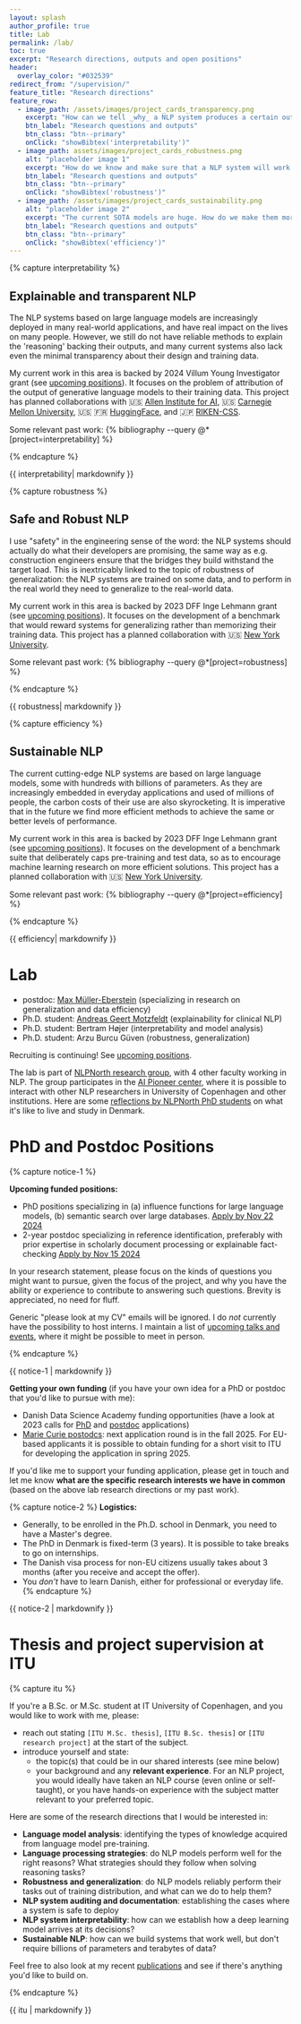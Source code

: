 ```yaml
---
layout: splash
author_profile: true
title: Lab
permalink: /lab/
toc: true
excerpt: "Research directions, outputs and open positions"
header:
  overlay_color: "#032539"
redirect_from: "/supervision/"
feature_title: "Research directions"
feature_row:
  - image_path: /assets/images/project_cards_transparency.png
    excerpt: "How can we tell _why_ a NLP system produces a certain output?"
    btn_label: "Research questions and outputs"
    btn_class: "btn--primary"
    onClick: "showBibtex('interpretability')"  
  - image_path: assets/images/project_cards_robustness.png
    alt: "placeholder image 1"
    excerpt: "How do we know and make sure that a NLP system will work well in the real world?"
    btn_label: "Research questions and outputs"
    btn_class: "btn--primary"
    onClick: "showBibtex('robustness')"  
  - image_path: /assets/images/project_cards_sustainability.png
    alt: "placeholder image 2"
    excerpt: "The current SOTA models are huge. How do we make them more efficient?"
    btn_label: "Research questions and outputs"
    btn_class: "btn--primary"
    onClick: "showBibtex('efficiency')"  
---
```


{% capture interpretability %}

## Explainable and transparent NLP

The NLP systems based on large language models are increasingly deployed in many real-world applications, and have real impact on the lives on many people. However, we still do not have reliable methods to explain the 'reasoning' backing their outputs, and many current systems also lack even the minimal transparency about their design and training data. 

My current work in this area is backed by 2024 Villum Young Investigator grant (see [upcoming positions](#phd-and-postdoc-positions)). It focuses on the problem of attribution of the output of generative language models to their training data. This project has planned collaborations with :us: [Allen Institute for AI](https://allenai.org/), :us: [Carnegie Mellon University](https://www.cmu.edu/), :us: :fr: [HuggingFace](https://huggingface.co/), and :jp: [RIKEN-CSS](https://www.r-ccs.riken.jp/en/).

Some relevant past work: 
{% bibliography --query @*[project=interpretability] %}

{% endcapture %}

<div id="interpretability" class="notice--primary project">{{ interpretability| markdownify }}</div>

{% capture robustness %}

## Safe and Robust NLP

I use "safety" in the engineering sense of the word: the NLP systems should actually do what their developers are promising, the same way as e.g. construction engineers ensure that the bridges they build withstand the target load. This is inextricably linked to the topic of robustness of generalization: the NLP systems are trained on some data, and to perform in the real world they need to generalize to the real-world data.

My current work in this area is backed by 2023 DFF Inge Lehmann grant (see [upcoming positions](#phd-and-postdoc-positions)). It focuses on the development of a benchmark that would reward systems for generalizing rather than memorizing their training data. This project has a planned collaboration with :us: [New York University](https://allenai.org/).

Some relevant past work: 
{% bibliography --query @*[project=robustness] %}

{% endcapture %}

<div id="robustness" class="notice--primary project">{{ robustness| markdownify }}</div>

{% capture efficiency %}

## Sustainable NLP

The current cutting-edge NLP systems are based on large language models, some with hundreds with billions of parameters. As they are increasingly embedded in everyday applications and used of millions of people, the carbon costs of their use are also skyrocketing. It is imperative that in the future we find more efficient methods to achieve the same or better levels of performance.

My current work in this area is backed by 2023 DFF Inge Lehmann grant (see [upcoming positions](#phd-and-postdoc-positions)). It focuses on the development of a benchmark suite that deliberately caps pre-training and test data, so as to encourage machine learning research on more efficient solutions. This project has a planned collaboration with :us: [New York University](https://allenai.org/).

Some relevant past work: 
{% bibliography --query @*[project=efficiency] %}

{% endcapture %}

<div id="efficiency" class="notice--primary project">{{ efficiency| markdownify }}</div>

# Lab

- postdoc: [Max Müller-Eberstein](https://mxij.me/) (specializing in research on generalization and data efficiency)
- Ph.D. student: [Andreas Geert Motzfeldt](https://scholar.google.com/citations?user=exKjb8YAAAAJ&hl=en&oi=ao) (explainability for clinical NLP)
- Ph.D. student: Bertram Højer (interpretability and model analysis)
- Ph.D. student: Arzu Burcu Güven (robustness, generalization)

Recruiting is continuing! See [upcoming positions](#phd-and-postdoc-positions). 

The lab is part of [NLPNorth research group](https://nlpnorth.github.io/), with 4 other faculty working in NLP. The group participates in the [AI Pioneer center](https://www.aicentre.dk/people), where it is possible to interact with other NLP researchers in University of Copenhagen and other institutions. Here are some [reflections by NLPNorth PhD students](https://nlpnorth.github.io/content/phd-reflections.html) on what it's like to live and study in Denmark.

# PhD and Postdoc Positions

{% capture notice-1 %}

**Upcoming funded positions:** 
  - PhD positions specializing in (a) influence functions for large language models, (b) semantic search over large databases. [Apply by Nov 22 2024](https://candidate.hr-manager.net/ApplicationInit.aspx?cid=119&ProjectId=181734&DepartmentId=3439&MediaId=5)
  - 2-year postdoc specializing in reference identification, preferably with prior expertise in scholarly document processing or explainable fact-checking [Apply by Nov 15 2024](https://candidate.hr-manager.net/ApplicationInit.aspx?cid=119&ProjectId=181730&DepartmentId=3439&MediaId=5)

In your research statement, please focus on the kinds of questions you might want to pursue, given the focus of the project, and why you have the ability or experience to contribute to answering such questions. Brevity is appreciated, no need for fluff. 

Generic "please look at my CV" emails will be ignored. I do *not* currently have the possibility to host interns. I maintain a list of [upcoming talks and events](https://annargrs.github.io/talks/#upcoming-talks), where it might be possible to meet in person.

{% endcapture %}

<div class="notice--info">{{ notice-1 | markdownify }}</div>

**Getting your own funding** (if you have your own idea for a PhD or postdoc that you'd like to pursue with me):
  - Danish Data Science Academy funding opportunities (have a look at 2023 calls for [PhD](https://ddsa.dk/phdfellowshipprogramme/) and [postdoc](https://ddsa.dk/postdocfellowshipprogramme/) applications)
  - [Marie Curie postodcs](https://marie-sklodowska-curie-actions.ec.europa.eu/actions/postdoctoral-fellowships): next application round is in the fall 2025. For EU-based applicants it is possible to obtain funding for a short visit to ITU for developing the application in spring 2025.

If you'd like me to support your funding application, please get in touch and let me know **what are the specific research interests we have in common** (based on the above lab research directions or my past work).  


<!-- **Winning your own grant:** if you have your own idea for a PhD or postdoc position that you'd like to pursue with me, have a look at the current DDSA funding opportunities ([PhD](https://ddsa.dk/phdfellowshipprogramme/), [postdoc](https://ddsa.dk/postdocfellowshipprogramme/)) and reach out. I can also host [Marie Curie postodcs](https://marie-sklodowska-curie-actions.ec.europa.eu/actions/postdoctoral-fellowships). -->

{% capture notice-2 %}
**Logistics:** 
- Generally, to be enrolled in the Ph.D. school in Denmark, you need to have a Master's degree. 
- The PhD in Denmark is fixed-term (3 years). It is possible to take breaks to go on internships.
- The Danish visa process for non-EU citizens usually takes about 3 months (after you receive and accept the offer).
- You *don't* have to learn Danish, either for professional or everyday life.
{% endcapture %}

<div>{{ notice-2 | markdownify }}</div>

# Thesis and project supervision at ITU

{% capture itu %}

If you're a B.Sc. or M.Sc. student at IT University of Copenhagen, and you would like to work with me, please: 

- reach out stating `[ITU M.Sc. thesis]`, `[ITU B.Sc. thesis]` or `[ITU research project]` at the start of the subject.
- introduce yourself and state:
  - the topic(s) that could be in our shared interests (see mine below) 
  - your background and any **relevant experience**. For an NLP project, you would ideally have taken an NLP course (even online or self-taught), or you have hands-on experience with the subject matter relevant to your preferred topic.

Here are some of the research directions that I would be interested in: 

- **Language model analysis**: identifying the types of knowledge acquired from language model pre-training.  
- **Language processing strategies**: do NLP models perform well for the right reasons? What strategies should they follow when solving reasoning tasks?
- **Robustness and generalization**: do NLP models reliably perform their tasks out of training distribution, and what can we do to help them?
- **NLP system auditing and documentation**: establishing the cases where a system is safe to deploy
- **NLP system interpretability**: how can we establish how a deep learning model arrives at its decisions?
- **Sustainable NLP**: how can we build systems that work well, but don't require billions of parameters and terabytes of data? 

Feel free to also look at my recent [publications](/publications) and see if there's anything you'd like to build on.

{% endcapture %}

<div class="bla">{{ itu | markdownify }}</div>